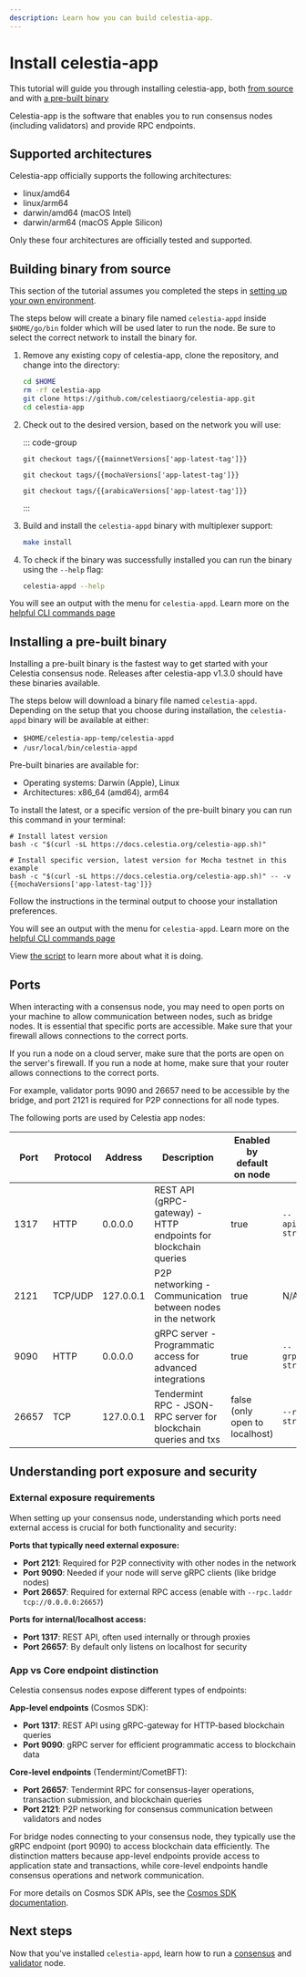 ```yaml
---
description: Learn how you can build celestia-app.
---
```


# Install celestia-app

<!-- markdownlint-disable MD033 -->
<!-- markdownlint-disable MD013 -->
<script setup>
import constants from '/.vitepress/constants/constants.js'
import arabicaVersions from '/.vitepress/constants/arabica_versions.js'
import mochaVersions from '/.vitepress/constants/mocha_versions.js'
import mainnetVersions from '/.vitepress/constants/mainnet_versions.js'
</script>

This tutorial will guide you through installing celestia-app, both
[from source](#building-binary-from-source) and with
[a pre-built binary](#installing-a-pre-built-binary)

Celestia-app is the software that enables you to run
consensus nodes (including validators) and provide RPC endpoints.

## Supported architectures

Celestia-app officially supports the following architectures:

- linux/amd64
- linux/arm64
- darwin/amd64 (macOS Intel)
- darwin/arm64 (macOS Apple Silicon)

Only these four architectures are officially tested and supported.

## Building binary from source

This section of the tutorial assumes you completed the steps in
[setting up your own environment](/how-to-guides/environment.md).

The steps below will create a binary file named `celestia-appd`
inside `$HOME/go/bin` folder which will be used later to run the node.
Be sure to select the correct network to install the binary for.

1. Remove any existing copy of celestia-app, clone the repository,
   and change into the directory:

   ```bash
   cd $HOME
   rm -rf celestia-app
   git clone https://github.com/celestiaorg/celestia-app.git
   cd celestia-app
   ```

2. Check out to the desired version, based on the network you will use:

   ::: code-group

   ```bash-vue [Mainnet Beta]
   git checkout tags/{{mainnetVersions['app-latest-tag']}}
   ```

   ```bash-vue [Mocha]
   git checkout tags/{{mochaVersions['app-latest-tag']}}
   ```

   ```bash-vue [Arabica]
   git checkout tags/{{arabicaVersions['app-latest-tag']}}
   ```

   :::

3. Build and install the `celestia-appd` binary with multiplexer support:

   ```bash
   make install
   ```

4. To check if the binary was successfully installed you can run the binary
   using the `--help` flag:

   ```sh
   celestia-appd --help
   ```

You will see an output with the menu for `celestia-appd`. Learn more
on the [helpful CLI commands page](/how-to-guides/celestia-app-commands.md)

## Installing a pre-built binary

Installing a pre-built binary is the fastest way to get started with your
Celestia consensus node. Releases after celestia-app v1.3.0 should have
these binaries available.

The steps below will download a binary file named `celestia-appd`.
Depending on the setup that you choose during installation, the `celestia-appd`
binary will be available at either:

- `$HOME/celestia-app-temp/celestia-appd`
- `/usr/local/bin/celestia-appd`

Pre-built binaries are available for:

- Operating systems: Darwin (Apple), Linux
- Architectures: x86_64 (amd64), arm64

To install the latest, or a specific version of the pre-built binary you can run this command in your
terminal:

```bash-vue
# Install latest version
bash -c "$(curl -sL https://docs.celestia.org/celestia-app.sh)"

# Install specific version, latest version for Mocha testnet in this example
bash -c "$(curl -sL https://docs.celestia.org/celestia-app.sh)" -- -v {{mochaVersions['app-latest-tag']}}
```

Follow the instructions in the terminal output to choose your installation
preferences.

You will see an output with the menu for `celestia-appd`. Learn more
on the [helpful CLI commands page](/how-to-guides/celestia-app-commands.md)

View [the script](https://github.com/celestiaorg/docs/tree/main/public/celestia-app.sh)
to learn more about what it is doing.

## Ports

When interacting with a consensus node,
you may need to open ports on your machine to allow
communication between nodes, such as bridge nodes. It is essential that
specific ports are accessible. Make sure that your firewall allows
connections to the correct ports.

If you run a node on a cloud server, make sure that the ports are open
on the server's firewall. If you run a node at home, make sure that your
router allows connections to the correct ports.

For example, validator ports 9090
and 26657 need to be accessible by the bridge, and port 2121 is
required for P2P connections for all node types.

The following ports are used by Celestia app nodes:

| Port  | Protocol | Address   | Description                                                         | Enabled by default on node     | Flag                       |
| ----- | -------- | --------- | ------------------------------------------------------------------- | ------------------------------ | -------------------------- |
| 1317  | HTTP     | 0.0.0.0   | REST API (gRPC-gateway) - HTTP endpoints for blockchain queries    | true                           | `--api.address string`     |
| 2121  | TCP/UDP  | 127.0.0.1 | P2P networking - Communication between nodes in the network        | true                           | N/A                        |
| 9090  | HTTP     | 0.0.0.0   | gRPC server - Programmatic access for advanced integrations        | true                           | `--grpc.address string`    |
| 26657 | TCP      | 127.0.0.1 | Tendermint RPC - JSON-RPC server for blockchain queries and txs    | false (only open to localhost) | `--rpc.laddr string`       |

## Understanding port exposure and security

### External exposure requirements

When setting up your consensus node, understanding which ports need external
access is crucial for both functionality and security:

**Ports that typically need external exposure:**

- **Port 2121**: Required for P2P connectivity with other nodes in the network
- **Port 9090**: Needed if your node will serve gRPC clients (like bridge nodes)
- **Port 26657**: Required for external RPC access (enable with `--rpc.laddr tcp://0.0.0.0:26657`)

**Ports for internal/localhost access:**

- **Port 1317**: REST API, often used internally or through proxies
- **Port 26657**: By default only listens on localhost for security

### App vs Core endpoint distinction

Celestia consensus nodes expose different types of endpoints:

**App-level endpoints** (Cosmos SDK):

- **Port 1317**: REST API using gRPC-gateway for HTTP-based blockchain queries
- **Port 9090**: gRPC server for efficient programmatic access to blockchain data

**Core-level endpoints** (Tendermint/CometBFT):

- **Port 26657**: Tendermint RPC for consensus-layer operations, transaction submission, and blockchain queries
- **Port 2121**: P2P networking for consensus communication between validators and nodes

For bridge nodes connecting to your consensus node, they typically use the gRPC endpoint (port 9090) to access blockchain data efficiently. The distinction matters because app-level endpoints provide access to application state and transactions, while core-level endpoints handle consensus operations and network communication.

For more details on Cosmos SDK APIs, see the [Cosmos SDK documentation](https://docs.cosmos.network/main/core/grpc_rest).

## Next steps

Now that you've installed `celestia-appd`, learn how to run a [consensus](/how-to-guides/consensus-node.md) and [validator](/how-to-guides/validator-node.md) node.
